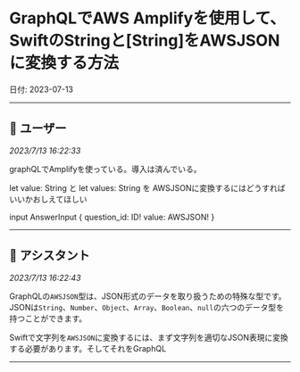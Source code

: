 # GraphQLでAWS Amplifyを使用して、SwiftのStringと[String]をAWSJSONに変換する方法

日付: 2023-07-13

---

## 👤 ユーザー
*2023/7/13 16:22:33*

graphQLでAmplifyを使っている。導入は済んでいる。

let value: String と let values: String を AWSJSONに変換するにはどうすればいいかおしえてほしい


input AnswerInput {
  question_id: ID!
  value: AWSJSON!
}

---

## 🤖 アシスタント
*2023/7/13 16:22:43*

GraphQLの`AWSJSON`型は、JSON形式のデータを取り扱うための特殊な型です。JSONは`String`、`Number`、`Object`、`Array`、`Boolean`、`null`の六つのデータ型を持つことができます。

Swiftで文字列を`AWSJSON`に変換するには、まず文字列を適切なJSON表現に変換する必要があります。そしてそれをGraphQL

---
